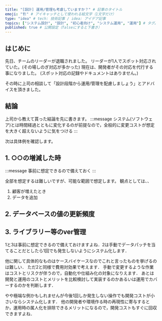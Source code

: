 ```yaml
---
title: "[設計] 運用/管理も考慮していますか？" # 記事のタイトル
emoji: "🏗" # アイキャッチとして使われる絵文字（1文字だけ）
type: "idea" # tech: 技術記事 / idea: アイデア記事
topics: ["システム設計", "設計", "初心者向け", "システム運用", "運用"] # タグ。["markdown", "rust", "aws"]のように指定する
published: true # 公開設定（falseにすると下書き）
---
```

## はじめに
先日、チームのリーダーが退職されました。
リーダーが1人でスポット対応されていた。(その場しのぎ対応が多かった)
現在は、開発者がその対応を代行する事になりました。
(スポット対応の記録やドキュメントはありません。)

その時に上司の相談して「設計段階から運用/管理を配慮しましょう」とアドバイスを頂きました。


## 結論
上司から教えて貰った結論を先に書きます。
:::message
システム(ソフトウェア)とは時間経過とともに変化するのが前提なので，全般的に変更コストが想定を大きく超えないように気をつける
:::

次は具体例を確認します。

## 1. ○○の増減した時
:::message
事前に想定できるので備えておく
:::

全部を想定するは難しいですが、可能な範囲で想定します。
観点としては、、
1. 顧客が増えたとき
2. データを追加


## 2. データベースの値の更新頻度
## 3. ライブラリー等のver管理
1と3は事前に想定できるので備えておけますよね．2は手動でデータパッチを当てることだとしたら1回でも発生しないようにシステム化します．

他に関して具体的なものはケースバイケースなのでこれと言ったものを挙げるのは難しい．
ただ2と同様で費用対効果で考えます．
手動で変更するような作業はコストとリスクが伴うので，自動化や仕組み化の対象になりえます．
あとは開発と運用のコストとメリットを比較検討して実装するのかあるいは運用でカバーするのかを判断します．

やや極端な例かもしれませんが今後1回しか発生しない操作でも開発コストが小さいならシステム化します．
他の開発者や環境作る時の再現性に寄与するとか，運用時の属人化を排除できるメリットになるので，開発コストもすぐに回収できますよね．